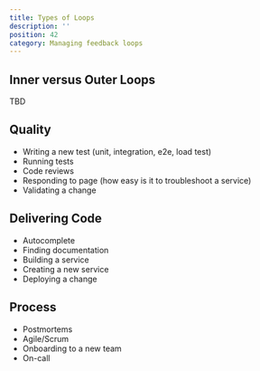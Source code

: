 ```yaml
---
title: Types of Loops
description: ''
position: 42
category: Managing feedback loops
---
```


## Inner versus Outer Loops
TBD

## Quality
- Writing a new test (unit, integration, e2e, load test)
- Running tests
- Code reviews
- Responding to page (how easy is it to troubleshoot a service)
- Validating a change

## Delivering Code
- Autocomplete
- Finding documentation
- Building a service
- Creating a new service
- Deploying a change

## Process
- Postmortems
- Agile/Scrum
- Onboarding to a new team
- On-call
